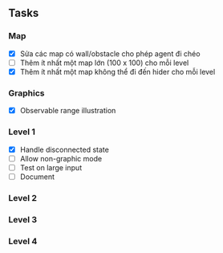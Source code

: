 ## Tasks

### Map
- [x] Sửa các map có wall/obstacle cho phép agent đi chéo
- [ ] Thêm ít nhất một map lớn (100 x 100) cho mỗi level
- [x] Thêm ít nhất một map không thể đi đến hider cho mỗi level

### Graphics
- [x] Observable range illustration

### Level 1
- [x] Handle disconnected state
- [ ] Allow non-graphic mode
- [ ] Test on large input
- [ ] Document

### Level 2

### Level 3

### Level 4